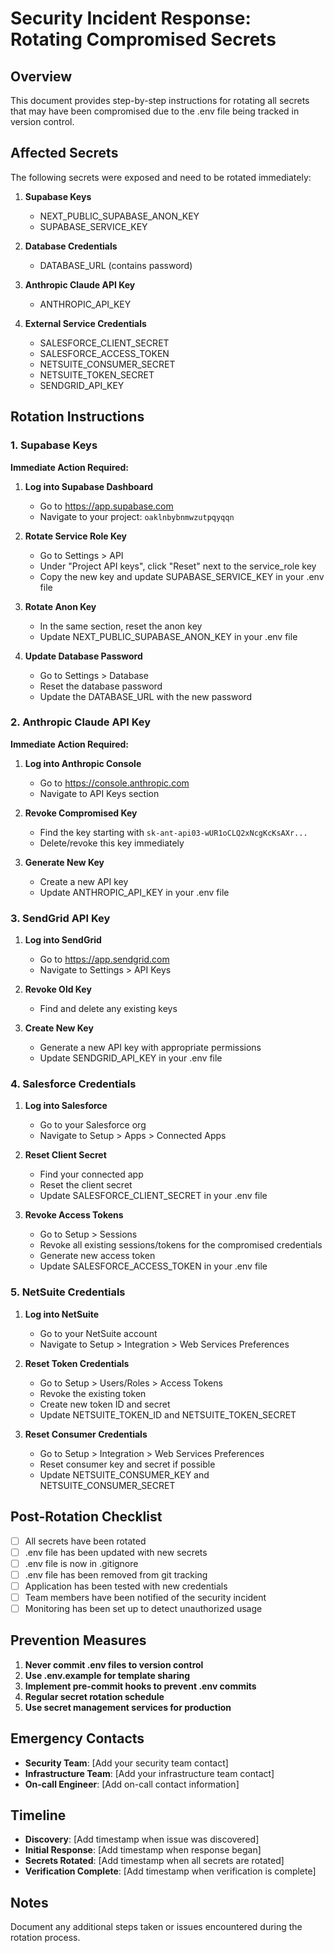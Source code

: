 # Security Incident Response: Rotating Compromised Secrets

## Overview

This document provides step-by-step instructions for rotating all secrets that may have been compromised due to the .env file being tracked in version control.

## Affected Secrets

The following secrets were exposed and need to be rotated immediately:

1. **Supabase Keys**
   - NEXT_PUBLIC_SUPABASE_ANON_KEY
   - SUPABASE_SERVICE_KEY

2. **Database Credentials**
   - DATABASE_URL (contains password)

3. **Anthropic Claude API Key**
   - ANTHROPIC_API_KEY

4. **External Service Credentials**
   - SALESFORCE_CLIENT_SECRET
   - SALESFORCE_ACCESS_TOKEN
   - NETSUITE_CONSUMER_SECRET
   - NETSUITE_TOKEN_SECRET
   - SENDGRID_API_KEY

## Rotation Instructions

### 1. Supabase Keys

**Immediate Action Required:**

1. **Log into Supabase Dashboard**
   - Go to https://app.supabase.com
   - Navigate to your project: `oaklnbybnmwzutpqyqqn`

2. **Rotate Service Role Key**
   - Go to Settings > API
   - Under "Project API keys", click "Reset" next to the service_role key
   - Copy the new key and update SUPABASE_SERVICE_KEY in your .env file

3. **Rotate Anon Key**
   - In the same section, reset the anon key
   - Update NEXT_PUBLIC_SUPABASE_ANON_KEY in your .env file

4. **Update Database Password**
   - Go to Settings > Database
   - Reset the database password
   - Update the DATABASE_URL with the new password

### 2. Anthropic Claude API Key

**Immediate Action Required:**

1. **Log into Anthropic Console**
   - Go to https://console.anthropic.com
   - Navigate to API Keys section

2. **Revoke Compromised Key**
   - Find the key starting with `sk-ant-api03-wUR1oCLQ2xNcgKcKsAXr...`
   - Delete/revoke this key immediately

3. **Generate New Key**
   - Create a new API key
   - Update ANTHROPIC_API_KEY in your .env file

### 3. SendGrid API Key

1. **Log into SendGrid**
   - Go to https://app.sendgrid.com
   - Navigate to Settings > API Keys

2. **Revoke Old Key**
   - Find and delete any existing keys

3. **Create New Key**
   - Generate a new API key with appropriate permissions
   - Update SENDGRID_API_KEY in your .env file

### 4. Salesforce Credentials

1. **Log into Salesforce**
   - Go to your Salesforce org
   - Navigate to Setup > Apps > Connected Apps

2. **Reset Client Secret**
   - Find your connected app
   - Reset the client secret
   - Update SALESFORCE_CLIENT_SECRET in your .env file

3. **Revoke Access Tokens**
   - Go to Setup > Sessions
   - Revoke all existing sessions/tokens for the compromised credentials
   - Generate new access token
   - Update SALESFORCE_ACCESS_TOKEN in your .env file

### 5. NetSuite Credentials

1. **Log into NetSuite**
   - Go to your NetSuite account
   - Navigate to Setup > Integration > Web Services Preferences

2. **Reset Token Credentials**
   - Go to Setup > Users/Roles > Access Tokens
   - Revoke the existing token
   - Create new token ID and secret
   - Update NETSUITE_TOKEN_ID and NETSUITE_TOKEN_SECRET

3. **Reset Consumer Credentials**
   - Go to Setup > Integration > Web Services Preferences
   - Reset consumer key and secret if possible
   - Update NETSUITE_CONSUMER_KEY and NETSUITE_CONSUMER_SECRET

## Post-Rotation Checklist

- [ ] All secrets have been rotated
- [ ] .env file has been updated with new secrets
- [ ] .env file is now in .gitignore
- [ ] .env file has been removed from git tracking
- [ ] Application has been tested with new credentials
- [ ] Team members have been notified of the security incident
- [ ] Monitoring has been set up to detect unauthorized usage

## Prevention Measures

1. **Never commit .env files to version control**
2. **Use .env.example for template sharing**
3. **Implement pre-commit hooks to prevent .env commits**
4. **Regular secret rotation schedule**
5. **Use secret management services for production**

## Emergency Contacts

- **Security Team**: [Add your security team contact]
- **Infrastructure Team**: [Add your infrastructure team contact]
- **On-call Engineer**: [Add on-call contact information]

## Timeline

- **Discovery**: [Add timestamp when issue was discovered]
- **Initial Response**: [Add timestamp when response began]
- **Secrets Rotated**: [Add timestamp when all secrets are rotated]
- **Verification Complete**: [Add timestamp when verification is complete]

## Notes

Document any additional steps taken or issues encountered during the rotation process.